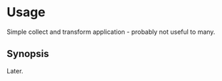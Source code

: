 # Usage

Simple collect and transform  application - probably not useful to many.

## Synopsis

Later.
